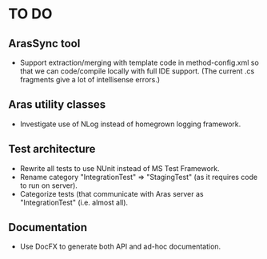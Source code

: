 # TO DO #

## ArasSync tool ##

* Support extraction/merging with template code in method-config.xml so that we can code/compile locally with
  full IDE support. (The current .cs fragments give a lot of intellisense errors.)

## Aras utility classes ##

* Investigate use of NLog instead of homegrown logging framework.
  
## Test architecture ##

* Rewrite all tests to use NUnit instead of MS Test Framework.
* Rename category "IntegrationTest" => "StagingTest" (as it requires code to run on server).
* Categorize tests (that communicate with Aras server as "IntegrationTest" (i.e. almost all).

## Documentation ##

* Use DocFX to generate both API and ad-hoc documentation.
